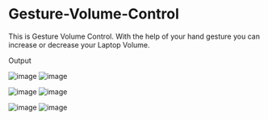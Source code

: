 # Gesture-Volume-Control

This is Gesture Volume Control. With the help of your hand gesture you can increase or decrease your Laptop Volume.

Output 

![image](https://user-images.githubusercontent.com/87846440/192034073-1a423331-4780-4123-b463-93c960328cab.png)   ![image](https://user-images.githubusercontent.com/87846440/192033642-2c1c6129-5cf0-4aa4-9537-19731dd6106e.png)

![image](https://user-images.githubusercontent.com/87846440/192034268-c5b755ec-a49b-41bb-8a51-e609fc4180dc.png)   ![image](https://user-images.githubusercontent.com/87846440/192033768-6a9241d2-d80d-47d6-9dd8-e50a7eb75b05.png)


![image](https://user-images.githubusercontent.com/87846440/192034860-e02cbb75-b105-4170-a6f6-a79d4107efe4.png)    ![image](https://user-images.githubusercontent.com/87846440/192033890-a916c4a5-e4e5-469e-9b71-0d5f7d3ead46.png)
